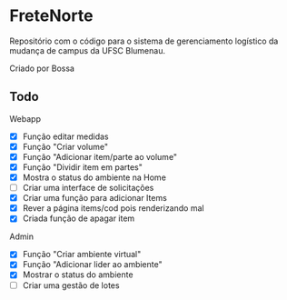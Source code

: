 # FreteNorte

Repositório com o código para o sistema de gerenciamento logístico da mudança de campus da UFSC Blumenau.

Criado por Bossa

## Todo

Webapp

- [X] Função editar medidas
- [X] Função "Criar volume"
- [X] Função "Adicionar item/parte ao volume"
- [X] Função "Dividir item em partes"
- [X] Mostra o status do ambiente na Home
- [ ] Criar uma interface de solicitações
- [X] Criar uma função para adicionar Items
- [X] Rever a página items/cod pois renderizando mal
- [X] Criada função de apagar item

Admin

- [X] Função "Criar ambiente virtual"
- [X] Função "Adicionar lider ao ambiente"
- [X] Mostrar o status do ambiente
- [ ] Criar uma gestão de lotes
